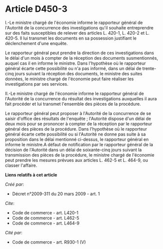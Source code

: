# Article D450-3

I.-Le ministre chargé de l'économie informe le rapporteur général de l'Autorité de la concurrence des investigations qu'il
souhaite entreprendre sur des faits susceptibles de relever des articles L. 420-1, L. 420-2 et L. 420-5. Il lui transmet les
documents en sa possession justifiant le déclenchement d'une enquête. 

Le rapporteur général peut prendre la direction de ces investigations dans le délai d'un mois à compter de la réception des
documents susmentionnés, auquel cas il en informe le ministre. Dans l'hypothèse où le rapporteur général écarte cette
possibilité ou n'a pas informé, dans un délai de trente-cinq jours suivant la réception des documents, le ministre des suites
données, le ministre chargé de l'économie peut faire réaliser les investigations par ses services. 

II.-Le ministre chargé de l'économie informe le rapporteur général de l'Autorité de la concurrence du résultat des
investigations auxquelles il aura fait procéder et lui transmet l'ensemble des pièces de la procédure. 

Le rapporteur général peut proposer à l'Autorité de la concurrence de se saisir d'office des résultats de l'enquête ;
l'Autorité dispose d'un délai de deux mois pour se prononcer à compter de la réception par le rapporteur général des pièces
de la procédure. Dans l'hypothèse où le rapporteur général écarte cette possibilité ou si l'Autorité ne donne pas suite à sa
proposition dans le délai mentionné ci-dessus, le rapporteur général en informe le ministre.A défaut de notification par le
rapporteur général de la décision de l'Autorité dans un délai de soixante-cinq jours suivant la transmission des pièces de la
procédure, le ministre chargé de l'économie peut prendre les mesures prévues aux articles L. 462-5 et L. 464-9, ou classer
l'affaire.

**Liens relatifs à cet article**

_Créé par_:

  - Décret n°2009-311 du 20 mars 2009 - art. 1

_Cite_:

  - Code de commerce - art. L420-1
  - Code de commerce - art. L462-5
  - Code de commerce - art. L464-9

_Cité par_:

  - Code de commerce - art. R930-1 (V)
